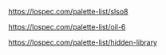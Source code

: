 https://lospec.com/palette-list/slso8

https://lospec.com/palette-list/oil-6

https://lospec.com/palette-list/hidden-library